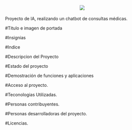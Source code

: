 <H1 align="center">
    <img src="https://user-images.githubusercontent.com/69611007/231231036-e0166da3-1704-4106-a0ec-04782f7e0c52.png">
</H1>


Proyecto de IA, realizando un chatbot de consultas médicas.

#Titulo e imagen de portada

#Insignias

#Indice

#Descripcion del Proyecto

#Estado del proyecto

#Demostración de funciones y aplicaciones

#Acceso al proyecto.

#Teconologias Utilizadas.

#Personas contribuyentes.

#Personas desarrolladoras del proyecto.

#Licencias.


